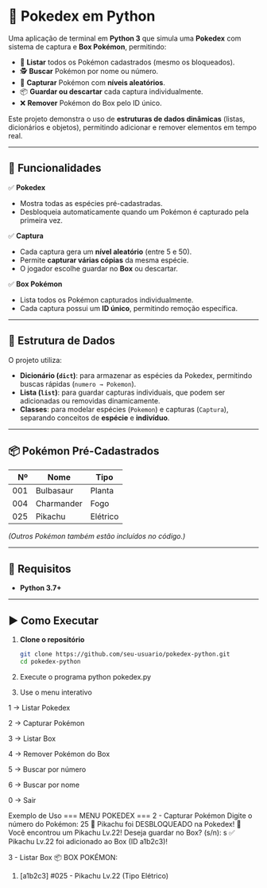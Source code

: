 # 📜 Pokedex em Python

Uma aplicação de terminal em **Python 3** que simula uma **Pokedex** com sistema de captura e **Box Pokémon**, permitindo:
- 📖 **Listar** todos os Pokémon cadastrados (mesmo os bloqueados).
- 🕵️ **Buscar** Pokémon por nome ou número.
- 🎯 **Capturar** Pokémon com **níveis aleatórios**.
- 📦 **Guardar ou descartar** cada captura individualmente.
- ❌ **Remover** Pokémon do Box pelo ID único.

Este projeto demonstra o uso de **estruturas de dados dinâmicas** (listas, dicionários e objetos), permitindo adicionar e remover elementos em tempo real.

---

## 🚀 Funcionalidades
✅ **Pokedex**  
- Mostra todas as espécies pré-cadastradas.  
- Desbloqueia automaticamente quando um Pokémon é capturado pela primeira vez.

✅ **Captura**  
- Cada captura gera um **nível aleatório** (entre 5 e 50).  
- Permite **capturar várias cópias** da mesma espécie.  
- O jogador escolhe guardar no **Box** ou descartar.

✅ **Box Pokémon**  
- Lista todos os Pokémon capturados individualmente.  
- Cada captura possui um **ID único**, permitindo remoção específica.

---

## 🧩 Estrutura de Dados
O projeto utiliza:
- **Dicionário (`dict`)**: para armazenar as espécies da Pokedex, permitindo buscas rápidas (`numero → Pokemon`).
- **Lista (`list`)**: para guardar capturas individuais, que podem ser adicionadas ou removidas dinamicamente.
- **Classes**: para modelar espécies (`Pokemon`) e capturas (`Captura`), separando conceitos de **espécie** e **indivíduo**.

---

## 📦 Pokémon Pré-Cadastrados
| Nº  | Nome       | Tipo      |
|----:|------------|-----------|
| 001 | Bulbasaur  | Planta    |
| 004 | Charmander | Fogo      |
| 025 | Pikachu    | Elétrico  |

*(Outros Pokémon também estão incluídos no código.)*

---

## 🔧 Requisitos
- **Python 3.7+**

---

## ▶️ Como Executar
1. **Clone o repositório**
   ```bash
   git clone https://github.com/seu-usuario/pokedex-python.git
   cd pokedex-python

2. Execute o programa
python pokedex.py

3. Use o menu interativo

1 → Listar Pokedex

2 → Capturar Pokémon

3 → Listar Box

4 → Remover Pokémon do Box

5 → Buscar por número

6 → Buscar por nome

0 → Sair

Exemplo de Uso
=== MENU POKEDEX ===
2 - Capturar Pokémon
Digite o número do Pokémon: 25
🎉 Pikachu foi DESBLOQUEADO na Pokedex!
🌟 Você encontrou um Pikachu Lv.22!
Deseja guardar no Box? (s/n): s
✅ Pikachu Lv.22 foi adicionado ao Box (ID a1b2c3)!

3 - Listar Box
📦 BOX POKÉMON:
1. [a1b2c3] #025 - Pikachu Lv.22 (Tipo Elétrico)

